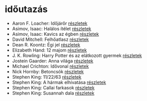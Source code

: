 # időutazás

- Aaron F. Loacher: Időjárőr [részletek](_details/%7Bopf.creator%7D.md#id_999)
- Asimov, Isaac: Halálos ítélet [részletek](_details/%7Bopf.creator%7D.md#id_1176)
- Asimov, Isaac: Kavics az égben [részletek](_details/%7Bopf.creator%7D.md#id_1177)
- David Mitchell: Felhőatlasz [részletek](_details/%7Bopf.creator%7D.md#id_454)
- Dean R. Koontz: Égi jel [részletek](_details/%7Bopf.creator%7D.md#id_1090)
- Elizabeth Hand: 12 majom [részletek](_details/%7Bopf.creator%7D.md#id_779)
- J. K. Rowling: Harry Potter és az elátkozott gyermek [részletek](_details/%7Bopf.creator%7D.md#id_1459)
- Jostein Gaarder: Anna világa [részletek](_details/%7Bopf.creator%7D.md#id_1411)
- Michael Crichton: Idővonal [részletek](_details/%7Bopf.creator%7D.md#id_754)
- Nick Hornby: Betoncsók [részletek](_details/%7Bopf.creator%7D.md#id_708)
- Stephen King: 11/22/63 [részletek](_details/%7Bopf.creator%7D.md#id_523)
- Stephen King: A hármak elhívatása [részletek](_details/%7Bopf.creator%7D.md#id_540)
- Stephen King: Callai farkasok [részletek](_details/%7Bopf.creator%7D.md#id_847)
- Stephen King: Susannah dala [részletek](_details/%7Bopf.creator%7D.md#id_542)